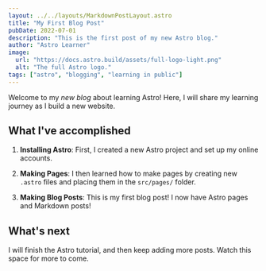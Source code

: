 ```yaml
---
layout: ../../layouts/MarkdownPostLayout.astro
title: "My First Blog Post"
pubDate: 2022-07-01
description: "This is the first post of my new Astro blog."
author: "Astro Learner"
image:
  url: "https://docs.astro.build/assets/full-logo-light.png"
  alt: "The full Astro logo."
tags: ["astro", "blogging", "learning in public"]
---
```


<!-- NOTE: コード フェンス内のファイルの上部にある情報は、frontmatter と呼ばれます。タグや投稿画像を含むこのデータは、Astro が使用できる投稿に関する情報です。ページに自動的に表示されるわけではありませんが、チュートリアルの後半でアクセスして、サイトを強化します。 -->

Welcome to my _new blog_ about learning Astro! Here, I will share my learning journey as I build a new website.

## What I've accomplished

1. **Installing Astro**: First, I created a new Astro project and set up my online accounts.

2. **Making Pages**: I then learned how to make pages by creating new `.astro` files and placing them in the `src/pages/` folder.

3. **Making Blog Posts**: This is my first blog post! I now have Astro pages and Markdown posts!

## What's next

I will finish the Astro tutorial, and then keep adding more posts. Watch this space for more to come.

<!-- NOTE: ブラウザで確認すると、マークダウンファイルがHTMLに変換されていることがわかる -->

